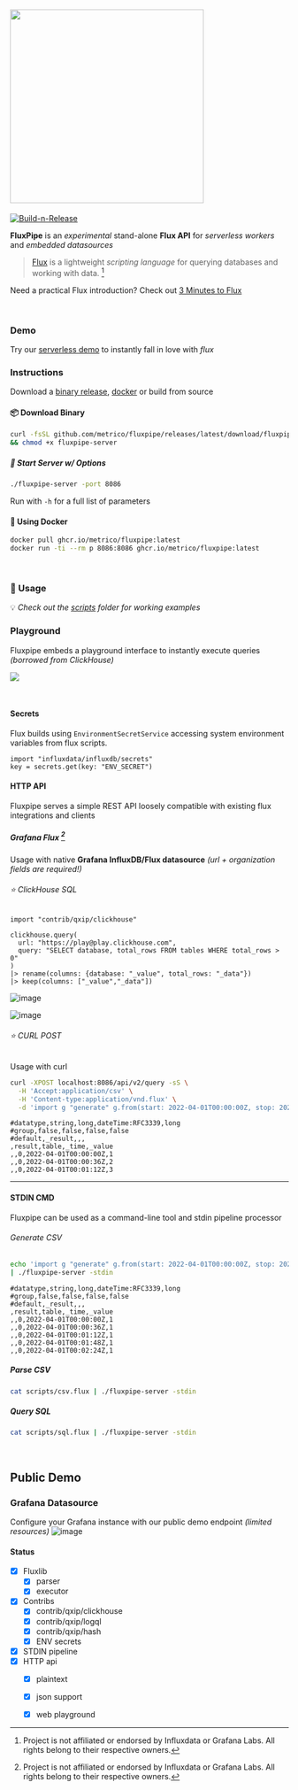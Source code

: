 # <img src="https://user-images.githubusercontent.com/1423657/162720189-976cc0cc-7511-4278-a942-9c4e7cc9148a.png" width=350 />

[![Build-n-Release](https://github.com/metrico/fluXpipe/actions/workflows/go.yml/badge.svg)](https://github.com/metrico/fluXpipe/actions/workflows/go.yml)

**FluxPipe** is an *experimental* stand-alone **Flux API** for *serverless workers* and *embedded datasources*

> [Flux](https://github.com/influxdata/flux) is a lightweight *scripting language* for querying databases and working with data. [^1]

Need a practical Flux introduction? Check out [3 Minutes to Flux](flux.md)

<br>

### Demo
Try our [serverless demo](https://fluxpipe.fly.dev/) to instantly fall in love with *flux*


### Instructions
Download a [binary release](https://github.com/metrico/fluxpipe/releases/), [docker](https://github.com/metrico/fluXpipe/pkgs/container/fluxpipe) or build from source

#### 📦 Download Binary
```bash
curl -fsSL github.com/metrico/fluxpipe/releases/latest/download/fluxpipe-server -O \
&& chmod +x fluxpipe-server
```
##### 🔌 Start Server w/ Options
```bash
./fluxpipe-server -port 8086
```
Run with `-h` for a full list of parameters

#### 🐋 Using Docker
```bash
docker pull ghcr.io/metrico/fluxpipe:latest
docker run -ti --rm p 8086:8086 ghcr.io/metrico/fluxpipe:latest
```

<br>

### 🐛 Usage

💡 _Check out the [scripts](scripts) folder for working examples_

### Playground
Fluxpipe embeds a playground interface to instantly execute queries _(borrowed from ClickHouse)_

<a href="https://fluxpipe.fly.dev"><img src="https://user-images.githubusercontent.com/1423657/197345705-10dcc36d-53ce-41d8-95b9-59b2f18e9f2d.png"></a>

<br>

#### Secrets
Flux builds using `EnvironmentSecretService` accessing system environment variables from flux scripts.
```
import "influxdata/influxdb/secrets"
key = secrets.get(key: "ENV_SECRET")
```

#### HTTP API
Fluxpipe serves a simple REST API loosely compatible with existing flux integrations and clients

##### Grafana Flux [^1]
Usage with native **Grafana InfluxDB/Flux datasource** _(url + organization fields are required!)_

###### ⭐ ClickHouse SQL
```
import "contrib/qxip/clickhouse"

clickhouse.query(
  url: "https://play@play.clickhouse.com",
  query: "SELECT database, total_rows FROM tables WHERE total_rows > 0"
)
|> rename(columns: {database: "_value", total_rows: "_data"})
|> keep(columns: ["_value","_data"])
```
![image](https://user-images.githubusercontent.com/1423657/162625425-15a92f34-562b-4e27-8832-7bc33a90b185.png)

![image](https://user-images.githubusercontent.com/1423657/162428332-77d869a2-d02b-443d-a3ef-3df1fbf899f6.png)

###### ⭐ CURL POST
Usage with curl

```bash
curl -XPOST localhost:8086/api/v2/query -sS \
  -H 'Accept:application/csv' \
  -H 'Content-type:application/vnd.flux' \
  -d 'import g "generate" g.from(start: 2022-04-01T00:00:00Z, stop: 2022-04-01T00:03:00Z, count: 3, fn: (n) => n)'
```
```flux
#datatype,string,long,dateTime:RFC3339,long
#group,false,false,false,false
#default,_result,,,
,result,table,_time,_value
,,0,2022-04-01T00:00:00Z,1
,,0,2022-04-01T00:00:36Z,2
,,0,2022-04-01T00:01:12Z,3
```

------

#### STDIN CMD
Fluxpipe can be used as a command-line tool and stdin pipeline processor

###### Generate CSV
```bash
echo 'import g "generate" g.from(start: 2022-04-01T00:00:00Z, stop: 2022-04-01T00:03:00Z, count: 5, fn: (n) => 1)' \
| ./fluxpipe-server -stdin
```
```csv
#datatype,string,long,dateTime:RFC3339,long
#group,false,false,false,false
#default,_result,,,
,result,table,_time,_value
,,0,2022-04-01T00:00:00Z,1
,,0,2022-04-01T00:00:36Z,1
,,0,2022-04-01T00:01:12Z,1
,,0,2022-04-01T00:01:48Z,1
,,0,2022-04-01T00:02:24Z,1
```
##### Parse CSV
```bash
cat scripts/csv.flux | ./fluxpipe-server -stdin
```
##### Query SQL
```bash
cat scripts/sql.flux | ./fluxpipe-server -stdin
```

<br>

## Public Demo

### Grafana Datasource
Configure your Grafana instance with our public demo endpoint _(limited resources)_
![image](https://user-images.githubusercontent.com/1423657/185748494-0c6a95da-d112-46ab-b9db-b09438b63740.png)


#### Status
- [x] Fluxlib
  - [x] parser
  - [x] executor
- [x] Contribs
  - [x] contrib/qxip/clickhouse
  - [x] contrib/qxip/logql
  - [x] contrib/qxip/hash
  - [x] ENV secrets
- [x] STDIN pipeline
- [x] HTTP api
  - [x] plaintext
  - [x] json support
  - [x] web playground



[^1]: Project is not affiliated or endorsed by Influxdata or Grafana Labs. All rights belong to their respective owners.
